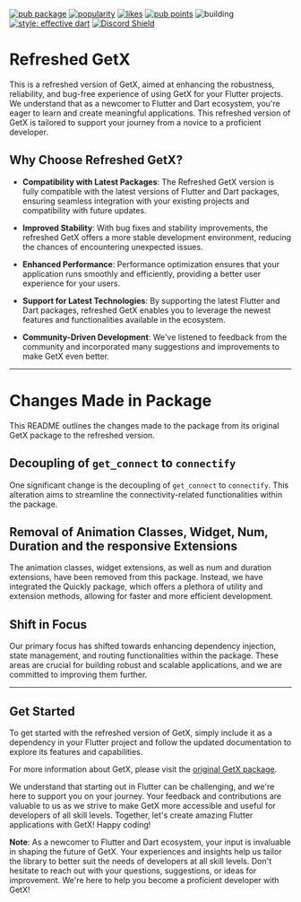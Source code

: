 [![pub package](https://img.shields.io/pub/v/refreshed.svg?label=get&color=blue)](https://pub.dev/packages/refreshed)
[![popularity](https://img.shields.io/pub/popularity/refreshed?logo=dart)](https://pub.dev/packages/refreshed/score)
[![likes](https://img.shields.io/pub/likes/refreshed?logo=dart)](https://pub.dev/packages/refreshed/score)
[![pub points](https://img.shields.io/pub/points/sentry?logo=dart)](https://pub.dev/packages/refreshed/score)
![building](https://github.com/Aniketkhote/refreshed/workflows/build/badge.svg)
[![style: effective dart](https://img.shields.io/badge/style-effective_dart-40c4ff.svg)](https://pub.dev/packages/effective_dart)
[![Discord Shield](https://img.shields.io/discord/1218986517297369088.svg?logo=discord)](https://discord.com/invite/e56kXWqU)

# Refreshed GetX

This is a refreshed version of GetX, aimed at enhancing the robustness, reliability, and bug-free experience of using GetX for your Flutter projects. We understand that as a newcomer to Flutter and Dart ecosystem, you're eager to learn and create meaningful applications. This refreshed version of GetX is tailored to support your journey from a novice to a proficient developer.

## Why Choose Refreshed GetX?

- **Compatibility with Latest Packages**: The Refreshed GetX version is fully compatible with the latest versions of Flutter and Dart packages, ensuring seamless integration with your existing projects and compatibility with future updates.

- **Improved Stability**: With bug fixes and stability improvements, the refreshed GetX offers a more stable development environment, reducing the chances of encountering unexpected issues.

- **Enhanced Performance**: Performance optimization ensures that your application runs smoothly and efficiently, providing a better user experience for your users.

- **Support for Latest Technologies**: By supporting the latest Flutter and Dart packages, refreshed GetX enables you to leverage the newest features and functionalities available in the ecosystem.

- **Community-Driven Development**: We've listened to feedback from the community and incorporated many suggestions and improvements to make GetX even better.

---

# Changes Made in Package

This README outlines the changes made to the package from its original GetX package to the refreshed version.

## Decoupling of `get_connect` to `connectify`

One significant change is the decoupling of `get_connect` to `connectify`. This alteration aims to streamline the connectivity-related functionalities within the package.

## Removal of Animation Classes, Widget, Num, Duration and the responsive Extensions

The animation classes, widget extensions, as well as num and duration extensions, have been removed from this package. Instead, we have integrated the Quickly package, which offers a plethora of utility and extension methods, allowing for faster and more efficient development.

## Shift in Focus

Our primary focus has shifted towards enhancing dependency injection, state management, and routing functionalities within the package. These areas are crucial for building robust and scalable applications, and we are committed to improving them further.

---

## Get Started

To get started with the refreshed version of GetX, simply include it as a dependency in your Flutter project and follow the updated documentation to explore its features and capabilities.

For more information about GetX, please visit the [original GetX package](https://github.com/jonataslaw/getx).

We understand that starting out in Flutter can be challenging, and we're here to support you on your journey. Your feedback and contributions are valuable to us as we strive to make GetX more accessible and useful for developers of all skill levels. Together, let's create amazing Flutter applications with GetX! Happy coding!

**Note**: As a newcomer to Flutter and Dart ecosystem, your input is invaluable in shaping the future of GetX. Your experiences and insights help us tailor the library to better suit the needs of developers at all skill levels. Don't hesitate to reach out with your questions, suggestions, or ideas for improvement. We're here to help you become a proficient developer with GetX!
